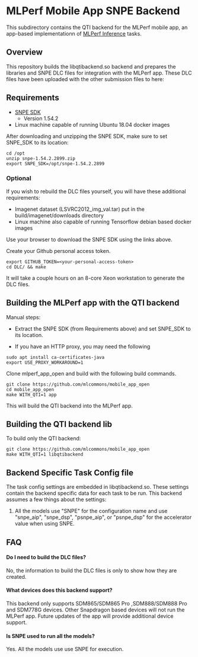 # MLPerf Mobile App SNPE Backend

This subdirectory contains the QTI backend for the MLPerf mobile app, an app-based
implementationn of [MLPerf Inference](https://github.com/mlperf/inference) tasks.

## Overview

This repository builds the libqtibackend.so backend and prepares the libraries and
SNPE DLC files for integration with the MLPerf app. These DLC files have been 
uploaded with the other submission files to here: <path where needs to be uploaded>

## Requirements

*   [SNPE SDK](https://developer.qualcomm.com/software/qualcomm-neural-processing-sdk)
    * Version 1.54.2
*   Linux machine capable of running Ubuntu 18.04 docker images

After downloading and unzipping the SNPE SDK, make sure to set SNPE_SDK to its location:
```
cd /opt
unzip snpe-1.54.2.2899.zip
export SNPE_SDK=/opt/snpe-1.54.2.2899
```

### Optional

If you wish to rebuild the DLC files yourself, you will have these additional requirements:

*   Imagenet dataset (LSVRC2012_img_val.tar) put in the build/imagenet/downloads directory
*   Linux machine also capable of running Tensorflow debian based docker images

Use your browser to download the SNPE SDK using the links above.

Create your Github personal access token.
```
export GITHUB_TOKEN=<your-personal-access-token>
cd DLC/ && make
```
It will take a couple hours on an 8-core Xeon workstation to generate the DLC files.

## Building the MLPerf app with the QTI backend

Manual steps:
*   Extract the SNPE SDK (from Requirements above) and set SNPE_SDK to its location.

*   If you have an HTTP proxy, you may need the following
```
sudo apt install ca-certificates-java
export USE_PROXY_WORKAROUND=1
```

Clone mlperf_app_open and build with the following build commands.
```
git clone https://github.com/mlcommons/mobile_app_open
cd mobile_app_open
make WITH_QTI=1 app
```

This will build the QTI backend into the MLPerf app.

## Building the QTI backend lib

To build only the QTI backend:
```
git clone https://github.com/mlcommons/mobile_app_open
make WITH_QTI=1 libqtibackend
```

## Backend Specific Task Config file

The task config settings are embedded in libqtibackend.so. These settings contain the
backend specific data for each task to be run. This backend assumes a few things about
the settings:

1. All the models use "SNPE" for the configuration name and use "snpe_aip", "snpe_dsp",
   "psnpe_aip", or "psnpe_dsp" for the accelerator value when using SNPE.

## FAQ

#### Do I need to build the DLC files?

No, the information to build the DLC files is only to show how they are created.

#### What devices does this backend support?

This backend only supports SDM865/SDM865 Pro ,SDM888/SDM888 Pro and SDM778G devices. Other Snapdragon
based devices will not run the MLPerf app. Future updates of the app will provide
additional device support.

#### Is SNPE used to run all the models?

Yes. All the models use use SNPE for execution.

